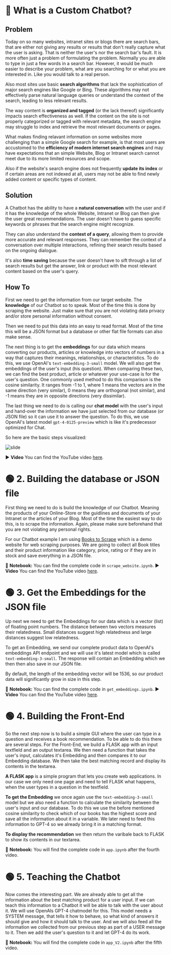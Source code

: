# 🔴 What is a Custom Chatbot?

## Problem
Today on so many websites, intranet sites or blogs there are search bars, that are either not giving any results or results that don't really capture what the user is asking. That is neither the user's nor the search bar's fault. It is more often just a problem of formulating the problem. Normally you are able to type in just a few words in a search bar. However, it would be much easier to describe your problem, what are you searching for or what you are interested in. Like you would talk to a real person.

Also most sites use basic **search algorithms** that lack the sophistication of major search engines like Google or Bing. These algorithms may not effectively parse natural language queries or understand the context of the search, leading to less relevant results.

The way content is **organized and tagged** (or the lack thereof) significantly impacts search effectiveness as well. If the content on the site is not properly categorized or tagged with relevant metadata, the search engine may struggle to index and retrieve the most relevant documents or pages.

What makes finding relavant information on some websites more challenging than a simple Google search for example, is that most users are accustomed to the **efficiency of modern internet search engines** and may have expectations that an simple Website, Blog or Intranet search cannot meet due to its more limited resources and scope.

Also if the website's search engine does not frequently **update its index** or if certain areas are not indexed at all, users may not be able to find newly added content or specific types of content.

## Solution
A Chatbot has the ability to have a **natural conversation** with the user and if it has the knowledge of the whole Website, Intranet or Blog can then give the user great recommendations. The user doesn't have to guess specific keywords or phrases that the search engine might recognize.

They can also understand the **context of a query**, allowing them to provide more accurate and relevant responses. They can remember the context of a conversation over multiple interactions, refining their search results based on the ongoing dialogue.

It's also **time saving** because the user doesn't have to sift through a list of search results but get the answer, link or product with the most relevant content based on the user's query.  

## How To
First we need to get the information from our target website. The **knowledge** of our Chatbot so to speak. Most of the time this is done by scraping the website. Just make sure that you are not violating data privacy and/or store personal information without consent.

Then we need to put this data into an easy to read format. Most of the time this will be a JSON format but a database or other flat file formats can also make sense.

The next thing is to get the **embeddings** for our data which means converting our products, articles or knowledge into vectors of numbers in a way that captures their meanings, relationships, or characteristics. To do this, we use OpenAI's `text-embedding-3-small` model. We will also get the embeddings of the user's input (his question). When comparing these two, we can find the best product, article or whatever your use-case is for the user's question. One commonly used method to do this comparison is the cosine similarity. It ranges from -1 to 1, where 1 means the vectors are in the same direction (very similar), 0 means they are orthogonal (not similar), and -1 means they are in opposite directions (very dissimilar).

The last thing we need to do is calling our **chat model** with the user's input and hand-over the information we have just selected from our database (or JSON file) so it can use it to answer the question. To do this, we use OpenAI's latest model `gpt-4-0125-preview` which is like it's predecessor optimized for Chat.

So here are the basic steps visualized:

![slide](https://github.com/Tobander/MLProject-CustomChatbot/assets/45336196/1a45c5c8-ddde-47be-88b3-47135c867abc)

▶️ **Video** You can find the YouTube video <a href="https://youtu.be/VZJ-HwAICcA">here</a>.

# 🟢 2. Building the database or JSON file
First thing we need to do is build the knowledge of our Chatbot. Meaning the products of your Online-Store or the guidlines and documents of your Intranet or the articles of your Blog. Most of the time the easiest way to do this, is to scrape the information. Again, please make sure beforehand that you are not violating any personal rights. 

For our Chatbot example I am using <a href="https://books.toscrape.com/index.html" target="_blank">Books to Scrape</a> which is a demo website for web scraping purposes. We are going to collect all Book titles and their product information like category, price, rating or if they are in stock and save everything in a JSON file.

📓 **Notebook:** You can find the complete code in `scrape_website.ipynb`.
▶️ **Video** You can find the YouTube video <a href="https://youtu.be/Jj9utw1UViI" target="_blank">here</a>.

# 🟢 3. Get the Embeddings for the JSON file
Up next we need to get the Embeddings for our data which is a vector (list) of floating point numbers. The distance between two vectors measures their relatedness. Small distances suggest high relatedness and large distances suggest low relatedness.

To get an Embedding, we send our complete product data to OpenAI's embeddings API endpoint and we will use it's latest model which is called `text-embedding-3-small`. The response will contain an Embedding which we then then also save in our JSON file. 

By default, the length of the embedding vector will be 1536, so our product data will significantly grow in size in this step.

📓 **Notebook:** You can find the complete code in `get_embeddings.ipynb`.
▶️ **Video** You can find the YouTube video <a href="https://youtu.be/ZT2s8jmwx2U" target="_blank">here</a>.

# 🟢 4. Building the Front-End
So the next step now is to build a simple GUI where the user can type in a question and receives a book recommendation. To be able to do this there are several steps. For the Front-End, we build a FLASK app with an input textfield and an output textarea. We then need a function that takes the user's input, calculates it's Embedding and then compares it to our Embedding database. We then take the best matching record and display its contents in the textarea.

**A FLASK app** is a simple program that lets you create web applications. In our case we only need one page and need to tell FLASK what happens, when the user types in a question in the textfield.

**To get the Embedding** we once again use the `text-embedding-3-small` model but we also need a function to calculate the similarity between the user's input and our database. To do this we use the before mentioned cosine similarity to check which of our books has the highest score and save all the information about it in a variable. We later need to feed this information to GPT-4 so we already bring it in a matching format.

**To display the recommendation** we then return the varibale back to FLASK to show its contents in our textarea.

📓 **Notebook:** You will find the complete code in `app.ipynb` after the fourth video.

# 🟢 5. Teaching the Chatbot
Now comes the interesting part. We are already able to get all the information about the best matching product for a user input. If we can teach this information to a Chatbot it will be able to talk with the user about it. We will use OpenAIs GPT-4 chatmodel for this. This model needs a SYSTEM message, that tells it how to behave, so what kind of answers it should give and how it should talk to the user. And we will also feed all the information we collected from our previous step as part of a USER message to it. Then we add the user's question to it and let GPT-4 do its work.

📓 **Notebook:** You will find the complete code in `app_V2.ipynb` after the fifth video.
